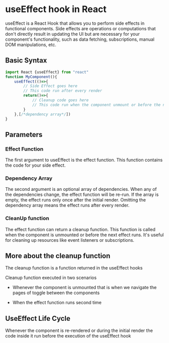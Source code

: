 # useEffect hook in React

useEffect is a React Hook that allows you to perform side effects in functional components. Side effects are operations or computations that don't directly result in updating the UI but are necessary for your component's functionality, such as data fetching, subscriptions, manual DOM manipulations, etc.

## Basic Syntax

```javascript
import React {useEffect} from "react"
function MyComponent(){
    useEffect(()=>{
        // Side Effect goes here
        // This code run after every render
        return()=>{
            // Cleanup code goes here
            // This code run when the component unmount or before the next effect
        }
    },[/*dependency array*/])
}
```

## Parameters

### Effect Function

The first argument to useEffect is the effect function. This function contains the code for your side effect.

### Dependency Array

The second argument is an optional array of dependencies. When any of the dependencies change, the effect function will be re-run. If the array is empty, the effect runs only once after the initial render. Omitting the dependency array means the effect runs after every render.

### CleanUp function

The effect function can return a cleanup function. This function is called when the component is unmounted or before the next effect runs. It's useful for cleaning up resources like event listeners or subscriptions.

## More about the cleanup function

The cleanup function is a function returned in the useEffect hooks

Cleanup function executed in two scenarios

- Whenever the component is unmounted that is when we navigate the pages of toggle between the components

- When the effect function runs second time

## UseEffect Life Cycle

Whenever the component is re-rendered or during the initial render the code inside it run before the execution of the useEffect hook
